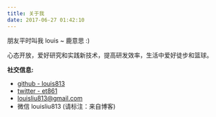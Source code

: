 ```yaml
---
title: 关于我
date: 2017-06-27 01:42:10
---
```


朋友平时叫我 louis ~ 鹿意思 :)	

心态开放，爱好研究和实践新技术，提高研发效率，生活中爱好徒步和篮球。


**社交信息:** 

* [github - louis813](https://github.com/louis813)
* [twitter - et861](https://twitter.com/et861)
* <louisliu813@gmail.com> 
* 微信 louisliu813 (请标注：来自博客)
